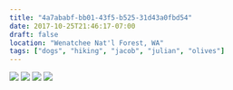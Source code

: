 ```yaml
---
title: "4a7ababf-bb01-43f5-b525-31d43a0fbd54"
date: 2017-10-25T21:46:17-07:00
draft: false
location: "Wenatchee Nat'l Forest, WA"
tags: ["dogs", "hiking", "jacob", "julian", "olives"]
---
```


![](https://d17enza3bfujl8.cloudfront.net/20161106_01_02.jpg)
![](https://d17enza3bfujl8.cloudfront.net/20161106_01_04_01.jpg)
![](https://d17enza3bfujl8.cloudfront.net/20161106_01_22.jpg)
![](https://d17enza3bfujl8.cloudfront.net/20161106_01_36.jpg)

